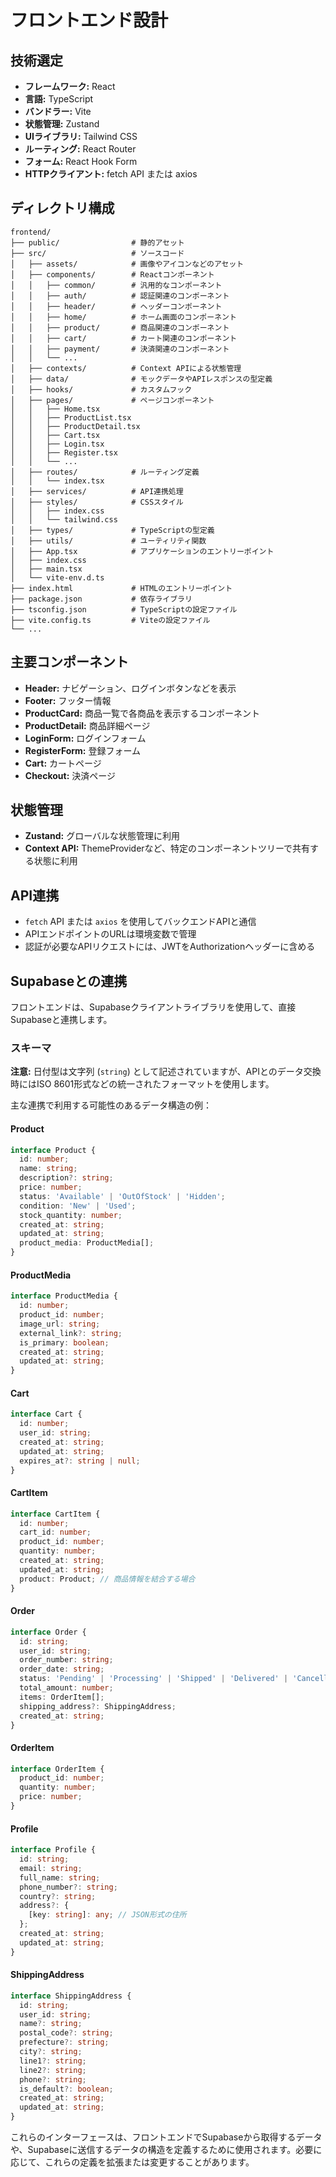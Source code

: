 # フロントエンド設計

## 技術選定

- **フレームワーク:** React
- **言語:** TypeScript
- **バンドラー:** Vite
- **状態管理:** Zustand
- **UIライブラリ:** Tailwind CSS
- **ルーティング:** React Router
- **フォーム:** React Hook Form
- **HTTPクライアント:**  fetch API または axios

## ディレクトリ構成

```
frontend/
├── public/                # 静的アセット
├── src/                   # ソースコード
│   ├── assets/            # 画像やアイコンなどのアセット
│   ├── components/        # Reactコンポーネント
│   │   ├── common/        # 汎用的なコンポーネント
│   │   ├── auth/          # 認証関連のコンポーネント
│   │   ├── header/        # ヘッダーコンポーネント
│   │   ├── home/          # ホーム画面のコンポーネント
│   │   ├── product/       # 商品関連のコンポーネント
│   │   ├── cart/          # カート関連のコンポーネント
│   │   ├── payment/       # 決済関連のコンポーネント
│   │   └── ...
│   ├── contexts/          # Context APIによる状態管理
│   ├── data/              # モックデータやAPIレスポンスの型定義
│   ├── hooks/             # カスタムフック
│   ├── pages/             # ページコンポーネント
│   │   ├── Home.tsx
│   │   ├── ProductList.tsx
│   │   ├── ProductDetail.tsx
│   │   ├── Cart.tsx
│   │   ├── Login.tsx
│   │   ├── Register.tsx
│   │   └── ...
│   ├── routes/            # ルーティング定義
│   │   └── index.tsx
│   ├── services/          # API連携処理
│   ├── styles/            # CSSスタイル
│   │   ├── index.css
│   │   └── tailwind.css
│   ├── types/             # TypeScriptの型定義
│   ├── utils/             # ユーティリティ関数
│   ├── App.tsx            # アプリケーションのエントリーポイント
│   ├── index.css
│   ├── main.tsx
│   └── vite-env.d.ts
├── index.html             # HTMLのエントリーポイント
├── package.json           # 依存ライブラリ
├── tsconfig.json          # TypeScriptの設定ファイル
├── vite.config.ts         # Viteの設定ファイル
└── ...
```

## 主要コンポーネント

- **Header:**  ナビゲーション、ログインボタンなどを表示
- **Footer:**  フッター情報
- **ProductCard:** 商品一覧で各商品を表示するコンポーネント
- **ProductDetail:** 商品詳細ページ
- **LoginForm:** ログインフォーム
- **RegisterForm:** 登録フォーム
- **Cart:** カートページ
- **Checkout:** 決済ページ

## 状態管理

- **Zustand:**  グローバルな状態管理に利用
- **Context API:**  ThemeProviderなど、特定のコンポーネントツリーで共有する状態に利用

## API連携

- `fetch` API または `axios` を使用してバックエンドAPIと通信
- APIエンドポイントのURLは環境変数で管理
- 認証が必要なAPIリクエストには、JWTをAuthorizationヘッダーに含める

## Supabaseとの連携

フロントエンドは、Supabaseクライアントライブラリを使用して、直接Supabaseと連携します。

### スキーマ

**注意:**  日付型は文字列 (`string`) として記述されていますが、APIとのデータ交換時にはISO 8601形式などの統一されたフォーマットを使用します。

主な連携で利用する可能性のあるデータ構造の例：

#### Product

```typescript
interface Product {
  id: number;
  name: string;
  description?: string;
  price: number;
  status: 'Available' | 'OutOfStock' | 'Hidden';
  condition: 'New' | 'Used';
  stock_quantity: number;
  created_at: string;
  updated_at: string;
  product_media: ProductMedia[];
}
```

#### ProductMedia

```typescript
interface ProductMedia {
  id: number;
  product_id: number;
  image_url: string;
  external_link?: string;
  is_primary: boolean;
  created_at: string;
  updated_at: string;
}
```

#### Cart

```typescript
interface Cart {
  id: number;
  user_id: string;
  created_at: string;
  updated_at: string;
  expires_at?: string | null;
}
```

#### CartItem

```typescript
interface CartItem {
  id: number;
  cart_id: number;
  product_id: number;
  quantity: number;
  created_at: string;
  updated_at: string;
  product: Product; // 商品情報を結合する場合
}
```

#### Order

```typescript
interface Order {
  id: string;
  user_id: string;
  order_number: string;
  order_date: string;
  status: 'Pending' | 'Processing' | 'Shipped' | 'Delivered' | 'Cancelled';
  total_amount: number;
  items: OrderItem[];
  shipping_address?: ShippingAddress;
  created_at: string;
}
```

#### OrderItem

```typescript
interface OrderItem {
  product_id: number;
  quantity: number;
  price: number;
}
```

#### Profile

```typescript
interface Profile {
  id: string;
  email: string;
  full_name: string;
  phone_number?: string;
  country?: string;
  address?: {
    [key: string]: any; // JSON形式の住所
  };
  created_at: string;
  updated_at: string;
}
```

#### ShippingAddress

```typescript
interface ShippingAddress {
  id: string;
  user_id: string;
  name?: string;
  postal_code?: string;
  prefecture?: string;
  city?: string;
  line1?: string;
  line2?: string;
  phone?: string;
  is_default?: boolean;
  created_at: string;
  updated_at: string;
}
```

これらのインターフェースは、フロントエンドでSupabaseから取得するデータや、Supabaseに送信するデータの構造を定義するために使用されます。必要に応じて、これらの定義を拡張または変更することがあります。
